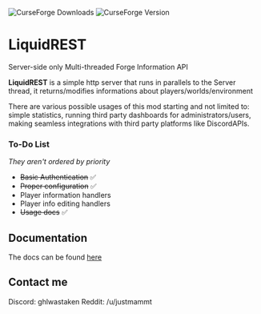 ![CurseForge Downloads](https://img.shields.io/curseforge/dt/1050068) ![CurseForge Version](https://img.shields.io/curseforge/v/1050068)


# LiquidREST  
Server-side only Multi-threaded Forge Information API   

**LiquidREST** is a simple http server that runs in parallels to the Server thread, it returns/modifies informations about players/worlds/environment  
  
There are various possible usages of this mod starting and not limited to: simple statistics, running third party dashboards for administrators/users, making seamless integrations with third party platforms like DiscordAPIs.  
  
### To-Do List  
_They aren't ordered by priority_

- ~~Basic Authentication~~ ✅
- ~~Proper configuration~~ ✅
- Player information handlers  
- Player info editing handlers  
- ~~Usage docs~~ ✅

## Documentation
The docs can be found [here](https://liquidrest.fanilla.cloud)

## Contact me
Discord: ghlwastaken
Reddit: /u/justmammt